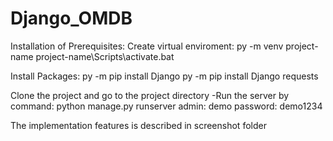# Django_OMDB
Installation of Prerequisites: 
Create virtual enviroment:
py -m venv project-name
project-name\Scripts\activate.bat

Install Packages:
py -m pip install Django
py -m pip install Django requests

Clone the project and go to the project directory
 -Run the server by command: python manage.py runserver
admin: demo password: demo1234

The implementation features is described in screenshot folder
